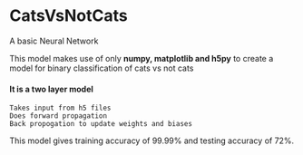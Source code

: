 # CatsVsNotCats
A basic Neural Network

This model makes use of only <b>numpy, matplotlib and h5py</b> to create a model for binary classification of cats vs not cats <br>

#### It is a two layer model
```
Takes input from h5 files
Does forward propagation
Back propogation to update weights and biases
```

This model gives training accuracy of 99.99% and testing accuracy of 72%.
